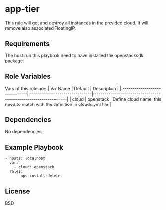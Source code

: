 app-tier
=========

This rule will get and destroy all instances in the provided cloud. It will remove also associated FloatingIP.

Requirements
------------

The host run this playbook need to have installed the openstacksdk package. 

Role Variables
--------------

Vars of this rule are:
| Var Name                      | Default                        | Description                                                     |
|:------------------------------|:-------------------------------|:----------------------------------------------------------------|
| cloud                         | openstack                      | Define cloud name, this need to match with the definition in clouds.yml file                             |


Dependencies
------------

No dependencies.

Example Playbook
----------------

    - hosts: localhost
      var:
        - cloud: openstack
      roles:
         - ops-install-delete

License
-------

BSD
